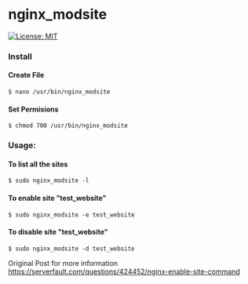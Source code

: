 # nginx_modsite

[![License: MIT](https://img.shields.io/badge/License-MIT-yellow.svg)](https://opensource.org/licenses/MIT)
### Install

#### Create File
    $ nano /usr/bin/nginx_modsite

#### Set Permisions
    $ chmod 700 /usr/bin/nginx_modsite

### Usage:

#### To list all the sites
    $ sudo nginx_modsite -l

#### To enable site "test_website"
    $ sudo nginx_modsite -e test_website

#### To disable site "test_website"
    $ sudo nginx_modsite -d test_website
  
Original Post for more information
https://serverfault.com/questions/424452/nginx-enable-site-command
